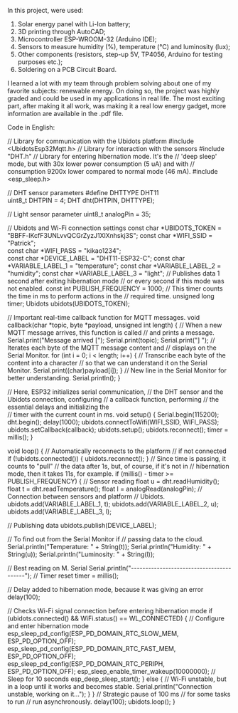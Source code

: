 In this project, were used:

1. Solar energy panel with Li-Ion battery;
2. 3D printing through AutoCAD;
3. Microcontroller ESP-WROOM-32 (Arduino IDE);
4. Sensors to measure humidity (%), temperature (°C) and luminosity (lux);
5. Other components (resistors, step-up 5V, TP4056, Arduino for testing purposes etc.);
6. Soldering on a PCB Circuit Board.

I learned a lot with my team through problem solving about one of my favorite subjects: renewable energy. On doing so, the project was highly graded and could be used in my applications in real life. The most exciting part, after making it all work, was making it a real low energy gadget, more information are available in the .pdf file.

Code in English:

// Library for communication with the Ubidots platform
#include <UbidotsEsp32Mqtt.h>
// Library for interaction with the sensors
#include "DHT.h"
// Library for entering hibernation mode. It's the 
// 'deep sleep' mode, but with 30x lower power consumption (5 uA) and with
// consumption 9200x lower compared to normal mode (46 mA).
#include <esp_sleep.h>

// DHT sensor parameters 
#define DHTTYPE DHT11  
uint8_t DHTPIN = 4;
DHT dht(DHTPIN, DHTTYPE);

// Light sensor parameter
uint8_t analogPin = 35;           

// Ubidots and Wi-Fi connection settings
const char *UBIDOTS_TOKEN = "BBFF-lKcfF3UNLvvQCGrZyzJ1XlXnhskj3S";
const char *WIFI_SSID = "Patrick";      
const char *WIFI_PASS = "kikao1234";     
const char *DEVICE_LABEL = "DHT11-ESP32-C";
const char *VARIABLE_LABEL_1 = "temperature"; 
const char *VARIABLE_LABEL_2 = "humidity";
const char *VARIABLE_LABEL_3 = "light"; 
// Publishes data 1 second after exiting hibernation mode
// or every second if this mode was not enabled.
const int PUBLISH_FREQUENCY = 1000; 
// This timer counts the time in ms to perform actions in the
// required time.
unsigned long timer; 
Ubidots ubidots(UBIDOTS_TOKEN);

// Important real-time callback function for MQTT messages. 
void callback(char *topic, byte *payload, unsigned int length)
{
  // When a new MQTT message arrives, this function is called
  // and prints a message.
  Serial.print("Message arrived [");
  Serial.print(topic);
  Serial.print("] ");
  // Iterates each byte of the MQTT message content and 
  // displays on the Serial Monitor.
  for (int i = 0; i < length; i++)
  {
    // Transcribe each byte of the content into a character
    // so that we can understand it on the Serial Monitor.
    Serial.print((char)payload[i]);
  }
  // New line in the Serial Monitor for better understanding.
  Serial.println();
}

// Here, ESP32 initializes serial communication, 
// the DHT sensor and the Ubidots connection, configuring 
// a callback function, performing 
// the essential delays and initializing the  
// timer with the current count in ms.
void setup()
{
  Serial.begin(115200);     
  dht.begin();
  delay(1000);
  ubidots.connectToWifi(WIFI_SSID, WIFI_PASS);
  ubidots.setCallback(callback);
  ubidots.setup();
  ubidots.reconnect();
  timer = millis();
}

void loop()
{
  // Automatically reconnects to the platform
  // if not connected
  if (!ubidots.connected())
  {
    ubidots.reconnect();
  }
  // Since time is passing, it counts to "pull"
  // the data after 1s, but, of course, if it's not in
  // hibernation mode, then it takes 11s, for example.
  if (millis() - timer >= PUBLISH_FREQUENCY) 
  {
  // Sensor reading
  float u = dht.readHumidity();
  float t = dht.readTemperature();
  float l = analogRead(analogPin);
  // Connection between sensors and platform
  // Ubidots.
  ubidots.add(VARIABLE_LABEL_1, t);
  ubidots.add(VARIABLE_LABEL_2, u);
  ubidots.add(VARIABLE_LABEL_3, l);
  
  // Publishing data
  ubidots.publish(DEVICE_LABEL);

  // To find out from the Serial Monitor if
  // passing data to the cloud.
  Serial.println("Temperature: " + String(t));
  Serial.println("Humidity: " + String(u));
  Serial.println("Luminosity: " + String(l));

  // Best reading on M. Serial
  Serial.println("-----------------------------------------");
  // Timer reset
  timer = millis();

  // Delay added to hibernation mode, because it was giving an error
  delay(100); 

  // Checks Wi-Fi signal connection before entering hibernation mode
  if (ubidots.connected() && WiFi.status() == WL_CONNECTED) {
    // Configure and enter hibernation mode
    esp_sleep_pd_config(ESP_PD_DOMAIN_RTC_SLOW_MEM, ESP_PD_OPTION_OFF);
    esp_sleep_pd_config(ESP_PD_DOMAIN_RTC_FAST_MEM, ESP_PD_OPTION_OFF);
    esp_sleep_pd_config(ESP_PD_DOMAIN_RTC_PERIPH, ESP_PD_OPTION_OFF);
    esp_sleep_enable_timer_wakeup(10000000); // Sleep for 10 seconds
    esp_deep_sleep_start();
  } else {
    // Wi-Fi unstable, but in a loop until it works and becomes stable.
    Serial.println("Connection unstable, working on it...");
  }
  }
  // Strategic pause of 100 ms
  // for some tasks to run
  // run asynchronously.
  delay(100); 
  ubidots.loop();
}
